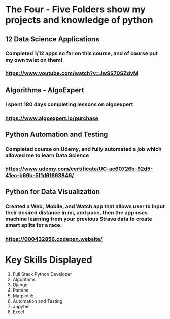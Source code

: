# The Four - Five Folders show my projects and knowledge of python

## 12 Data Science Applications
### Completed 1/12 apps so far on this course, and of course put my own twist on them!
### https://www.youtube.com/watch?v=JwSS70SZdyM

## Algorithms - AlgoExpert
### I spent 180 days completing lessons on algoexpert
### https://www.algoexpert.io/purchase

## Python Automation and Testing
### Completed course on Udemy, and fully automated a job which allowed me to learn Data Science
### https://www.udemy.com/certificate/UC-ac60726b-92d5-41ec-b66b-5f1d6f663846/

## Python for Data Visualization
### Created a Web, Mobile, and Watch app that allows user to input their desired distance in mi, and pace, then the app uses machine learning from your previous Strava data to create smart splits for a race. 
### https://000432856.codepen.website/


# Key Skills Displayed
1) Full Stack Python Developer
2) Algorithms
3) Django
4) Pandas
5) Matplotlib
6) Automation and Testing
7) Jupyter
8) Excel
